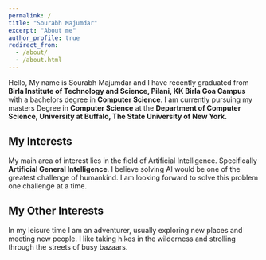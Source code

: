 ```yaml
---
permalink: /
title: "Sourabh Majumdar"
excerpt: "About me"
author_profile: true
redirect_from: 
  - /about/
  - /about.html
---
```


Hello, My name is Sourabh Majumdar and I have recently graduated from **Birla Institute of Technology and Science, Pilani, KK Birla Goa Campus** with a bachelors degree in **Computer Science**. I am currently pursuing my masters Degree in **Computer Science** at the **Department of Computer Science, University at Buffalo, The State University of New York.**

## My Interests

My main area of interest lies in the field of Artificial Intelligence. Specifically **Artificial General Intelligence**. I believe solving AI would be one of the greatest challenge of humankind. I am looking forward to solve this problem one challenge at a time.

## My Other Interests

In my leisure time I am an adventurer, usually exploring new places and meeting new people. I like taking hikes in the wilderness and strolling through the streets of busy bazaars.
